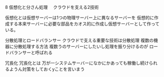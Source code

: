 8 仮想化と分さん処理
　クラウドを支える2技術
 
 仮想化とは仮想サーバーは1つの物理サーバー上に異なるサーバーを
 仮想的に作成する本来サーバーに必要な部品をカオス的に作成し仮想サーバーとして作っている。
 
 分散処理とロードバランサー
 クラウドで支える重要な技術は分散処理
 複数の機器に分散処理する方法
複数うのサーバーにしたいし処理を振り分けるのが
ロードバランサーと呼ばれる


冗長化
冗長化とは
万が一システムサーバーになかにかあっても稼働し続けられるようん対策をしておくyことを言いまう




 
